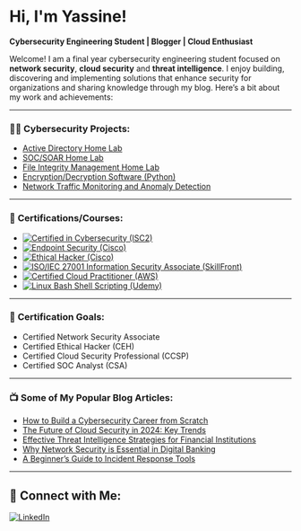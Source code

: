# Hi, I'm Yassine!  
**Cybersecurity Engineering Student | Blogger | Cloud Enthusiast**

Welcome! I am a final year cybersecurity engineering student focused on **network security**, **cloud security** and **threat intelligence**. I enjoy building, discovering and implementing solutions that enhance security for organizations and sharing knowledge through my blog. Here’s a bit about my work and achievements:

---

### 👨‍💻 **Cybersecurity Projects:**
- [Active Directory Home Lab](https://github.com/yassinebenjaber/ac-homelab)
- [SOC/SOAR Home Lab](https://github.com/yassinebenjaber/SOC-OAR-HOMELAB)
- [File Integrity Management Home Lab](https://github.com/yassinebenjaber/file-int-mgmt)
- [Encryption/Decryption Software (Python)](https://github.com/yassinebenjaber/ENC-DYC1)
- [Network Traffic Monitoring and Anomaly Detection](https://github.com/yassinebenjaber/Splunk-home-lab-1)

---

### 📝 **Certifications/Courses:**
- [![Certified in Cybersecurity (ISC2)](https://via.placeholder.com/150x30/32CD32/FFFFFF?text=Certified+in+Cybersecurity+(ISC2))](https://www.credly.com/badges/f33d90f9-21f1-4039-a0e4-a527f262ed56/linked_in_profile)
- [![Endpoint Security (Cisco)](https://via.placeholder.com/150x30/0000FF/FFFFFF?text=Endpoint+Security+(Cisco))](https://www.credly.com/earner/earned/badge/98f48eb2-859b-4137-bf4c-2b5ee6edb4f6)
- [![Ethical Hacker (Cisco)](https://via.placeholder.com/150x30/0000FF/FFFFFF?text=Ethical+Hacker+(Cisco))](https://www.credly.com/badges/bc354ceb-bf9e-433c-a49a-7ceb7570167a/linked_in_profile)
- [![ISO/IEC 27001 Information Security Associate (SkillFront)](https://via.placeholder.com/150x30/FF0000/FFFFFF?text=ISO/IEC+27001+Information+Security+Associate)](https://www.skillfront.com/Badges/89650930341204)
- [![Certified Cloud Practitioner (AWS)](https://via.placeholder.com/150x30/FFA500/FFFFFF?text=Certified+Cloud+Practitioner+(AWS))](https://www.credly.com/badges/6cdb2c5c-245f-4b5d-834d-74acd83bb8d6/linked_in_profile)
- [![Linux Bash Shell Scripting (Udemy)](https://via.placeholder.com/150x30/FFFFFF/000000?text=Linux+Bash+Shell+Scripting+(Udemy))](https://www.udemy.com/certificate/UC-2177293d-1125-4bc6-ac4b-0b8b98587300/)

---

### 🎯 **Certification Goals:**
- Certified Network Security Associate
- Certified Ethical Hacker (CEH)
- Certified Cloud Security Professional (CCSP)
- Certified SOC Analyst (CSA)

---

### 📺 **Some of My Popular Blog Articles:**
- [How to Build a Cybersecurity Career from Scratch](https://www.builtsecurityblog.com/2024/08/the-perfect-cybersecurity-resume-6-step.html)
- [The Future of Cloud Security in 2024: Key Trends]()
- [Effective Threat Intelligence Strategies for Financial Institutions]()
- [Why Network Security is Essential in Digital Banking]()
- [A Beginner’s Guide to Incident Response Tools]()

---

## 🔗 **Connect with Me:**

[![LinkedIn](https://img.shields.io/badge/linkedin-0A66C2?style=for-the-badge&logo=linkedin&logoColor=white)](https://www.linkedin.com/in/yassine-ben-jaber/)

